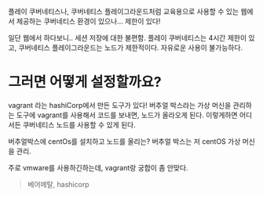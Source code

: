플레이 쿠버네티스나, 쿠버네티스 플레이그라운드처럼 교육용으로 사용할 수 있는 웹에서 제공하는 쿠버네티스 환경이 있으나...
제한이 있다!

일단 웹에서 하다보니.. 세션 저장에 대한 불편함.
플레이 쿠버네티스는 4시간 제한이 있고,
쿠버네티스 플레이그라운드는 노드가 제한적이다.
자유로운 사용이 불가능하다.

# 그러면 어떻게 설정할까요?
vagrant 라는 hashiCorp에서 만든 도구가 있다!
버추얼 박스라는 가상 머신을 관리하는 도구에 vagrant를 사용해서 코드를 보내면, 노드가 올라오게 된다.
이렇게하면 어디서든 쿠버네티스 노드를 사용할 수 있게 된다.

버추얼박스에 centOs를 설치하고 노드를 올리는?
버추얼 박스는 저 centOS 가상 머신을 관리.

주로 vmware를 사용하긴하는데, vagrant랑 궁합이 좀 안맞다.



> 베어메탈, hashicorp